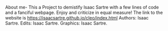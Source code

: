 About me- This a Project to demistify Isaac Sartre with a few lines of code and a fanciful webpage. Enjoy and criticize in equal measure!
The link to the website is https://isaacsartre.github.io/cleo/index.html
Authors: Isaac Sartre. Edits: Isaac Sartre. Graphics: Isaac Sartre.
